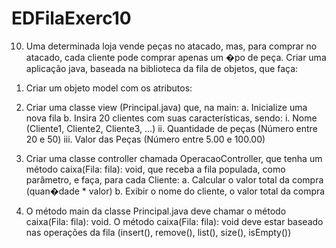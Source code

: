 # EDFilaExerc10

10. Uma determinada loja vende peças no atacado, mas, para comprar no atacado, cada cliente
pode comprar apenas um �po de peça. Criar uma aplicação java, baseada na biblioteca da fila
de objetos, que faça:
1) Criar um objeto model com os atributos:

2) Criar uma classe view (Principal.java) que, na main:
a. Inicialize uma nova fila
b. Insira 20 clientes com suas características, sendo:
i. Nome (Cliente1, Cliente2, Cliente3, ...)
ii. Quantidade de peças (Número entre 20 e 50)
iii. Valor das Peças (Número entre 5.00 e 100.00)

3) Criar uma classe controller chamada OperacaoController, que tenha um método
caixa(Fila: fila): void, que receba a fila populada, como parâmetro, e faça, para cada
Cliente:
a. Calcular o valor total da compra (quan�dade * valor)
b. Exibir o nome do cliente, o valor total da compra
4) O método main da classe Principal.java deve chamar o método caixa(Fila: fila): void.
O método caixa(Fila: fila): void deve estar baseado nas operações da fila (insert(), remove(),
list(), size(), isEmpty())
